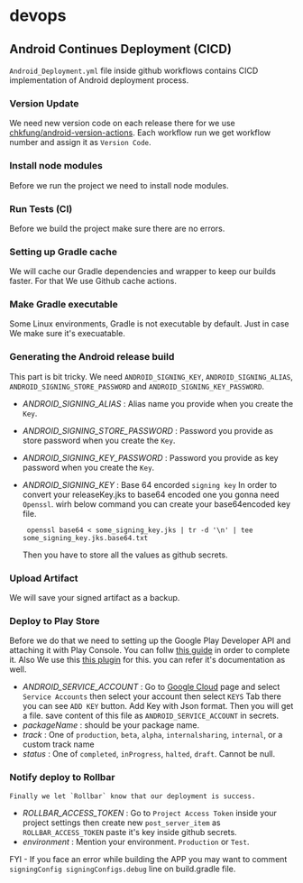 # devops

## Android Continues Deployment (CICD)

  `Android_Deployment.yml` file inside github workflows contains CICD implementation of Android deployment process.

### Version Update

  We need new version code on each release there for we use [chkfung/android-version-actions](https://github.com/chkfung/android-version-actions). Each workflow run we get workflow number and assign it as `Version Code`.

### Install node modules

 Before we run the project we need to install node modules.

### Run Tests (CI)

  Before we build the project make sure there are no errors. 

### Setting up Gradle cache

  We will cache our Gradle dependencies and wrapper to keep our builds faster. For that We use Github cache actions.

### Make Gradle executable

  Some Linux environments, Gradle is not executable by default. Just in case We make sure it's execuatable.

### Generating the Android release build

  This part is bit tricky. We need `ANDROID_SIGNING_KEY`, `ANDROID_SIGNING_ALIAS`, `ANDROID_SIGNING_STORE_PASSWORD` and `ANDROID_SIGNING_KEY_PASSWORD`.

  - _ANDROID_SIGNING_ALIAS_ : Alias name you provide when you create the `Key`.
  - _ANDROID_SIGNING_STORE_PASSWORD_ : Password you provide as store password when you create the `Key`.
  - _ANDROID_SIGNING_KEY_PASSWORD_ : Password you provide as key password when you create the `Key`.
  - _ANDROID_SIGNING_KEY_ : Base 64 encorded `signing key` In order to convert your releaseKey.jks to base64 encoded one you gonna need `Openssl`.
    wirh below command you can create your base64encoded key file.

         openssl base64 < some_signing_key.jks | tr -d '\n' | tee some_signing_key.jks.base64.txt 

    Then you have to store all the values as github secrets.

### Upload Artifact

   We will save your signed artifact as a backup.

### Deploy to Play Store
  
   Before we do that we need to setting up the Google Play Developer API and attaching it with Play Console. You can follw [this guide](https://developers.google.com/android-publisher/getting_started) in order to complete it.
    Also We use this [this plugin](https://github.com/r0adkll/upload-google-play) for this. you can refer it's documentation as well.

  - _ANDROID_SERVICE_ACCOUNT_ : Go to [Google Cloud](https://console.cloud.google.com/) page and select `Service Accounts` then select your account then select `KEYS` Tab there you can see `ADD KEY` button. Add Key with Json format. Then you will get a file. save content of this file as `ANDROID_SERVICE_ACCOUNT` in secrets.
  - _packageName_ : should be your package name.
  - _track_ : One of `production`, `beta`, `alpha`, `internalsharing`, `internal`, or a custom track name
  - _status_ : One of `completed`, `inProgress`, `halted`, `draft`. Cannot be null.

### Notify deploy to Rollbar

    Finally we let `Rollbar` know that our deployment is success.

  - _ROLLBAR_ACCESS_TOKEN_ : Go to `Project Access Token` inside your project settings then create new `post_server_item` as `ROLLBAR_ACCESS_TOKEN` paste it's key inside github secrets.
  - _environment_ : Mention your environment. `Production` or `Test`.

FYI - If you face an error while building the APP you may want to comment `signingConfig signingConfigs.debug` line on build.gradle file.
